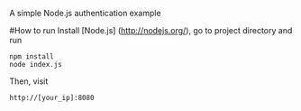 A simple Node.js authentication example

#How to run
Install [Node.js] (http://nodejs.org/), go to project directory and run
```
npm install
node index.js
```
Then, visit
```
http://[your_ip]:8080
```
